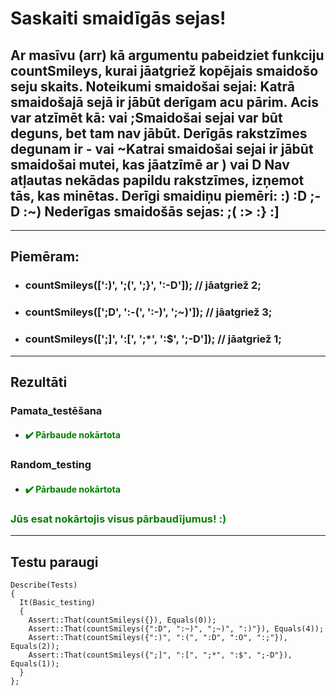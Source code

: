 # **Saskaiti smaidīgās sejas!**

## **Ar masīvu (arr) kā argumentu pabeidziet funkciju countSmileys, kurai jāatgriež kopējais smaidošo seju skaits. Noteikumi smaidošai sejai: Katrā smaidošajā sejā ir jābūt derīgam acu pārim. Acis var atzīmēt kā: vai ;Smaidošai sejai var būt deguns, bet tam nav jābūt. Derīgās rakstzīmes degunam ir - vai ~Katrai smaidošai sejai ir jābūt smaidošai mutei, kas jāatzīmē ar ) vai D Nav atļautas nekādas papildu rakstzīmes, izņemot tās, kas minētas. Derīgi smaidiņu piemēri: :) :D ;-D :~) Nederīgas smaidošās sejas: ;( :> :} :]**
------
## **Piemēram:**

* ### countSmileys([':)', ';(', ';}', ':-D']); // jāatgriež 2;
* ### countSmileys([';D', ':-(', ':-)', ';~)']); // jāatgriež 3;
* ### countSmileys([';]', ':[', ';*', ':$', ';-D']); // jāatgriež 1;
  
---
## **Rezultāti**


###    Pamata_testēšana
- #### <span style="color:green">:heavy_check_mark: Pārbaude nokārtota</span>

### Random_testing
- #### <span style="color:green">:heavy_check_mark: Pārbaude nokārtota</span>
  
### <span style="color:green"> Jūs esat nokārtojis visus pārbaudījumus! :)</span>

---
## **Testu paraugi**

```
Describe(Tests)
{
  It(Basic_testing)
  {
    Assert::That(countSmileys({}), Equals(0));
    Assert::That(countSmileys({":D", ":~)", ";~)", ":)"}), Equals(4));
    Assert::That(countSmileys({":)", ":(", ":D", ":O", ":;"}), Equals(2));      
    Assert::That(countSmileys({";]", ":[", ";*", ":$", ";-D"}), Equals(1));   
  }
};
